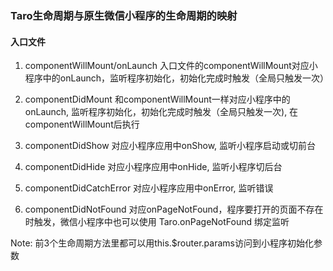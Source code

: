 ### Taro生命周期与原生微信小程序的生命周期的映射

#### 入口文件
1. componentWillMount/onLaunch
入口文件的componentWillMount对应小程序中的onLaunch，监听程序初始化，初始化完成时触发（全局只触发一次）

2. componentDidMount
和componentWillMount一样对应小程序中的onLaunch, 监听程序初始化，初始化完成时触发（全局只触发一次), 在componentWillMount后执行

3. componentDidShow
对应小程序应用中onShow, 监听小程序启动或切前台

4. componentDidHide
对应小程序应用中onHide, 监听小程序切后台

5. componentDidCatchError
对应小程序应用中onError, 监听错误

6. componentDidNotFound
对应onPageNotFound，程序要打开的页面不存在时触发，微信小程序中也可以使用 Taro.onPageNotFound 绑定监听

Note: 前3个生命周期方法里都可以用this.$router.params访问到小程序初始化参数
